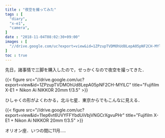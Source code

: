 ```yaml
---
title : "夜空を撮ってみた"
tags : [
  "diary",
  "x-e1",
  "camera",
]
date : "2018-11-04T08:02:30+09:00"
images : [
  "//drive.google.com/uc?export=view&id=1ZPzupTVDMOhUd8LepA05pNF2CH-MYlLC",
]
toc : true
---
```


先日，諸事情で三脚を購入したので，せっかくなので夜空を撮ってきた．  
<!--more-->

{{< figure src="//drive.google.com/uc?export=view&id=1ZPzupTVDMOhUd8LepA05pNF2CH-MYlLC" title="Fujifilm X-E1 + Nikon Ai NIKKOR 20mm f/3.5" >}}

ひしゃくの形がよくわかる，北斗七星．東京からでもこんなに見える．

{{< figure src="//drive.google.com/uc?export=view&id=11ep6vt6UVYFFYbdUiVbjVNGCrXgvuPHr" title="Fujifilm X-E1 + Nikon Ai NIKKOR 20mm f/3.5" >}}

オリオン座．いつの間に11月...．
